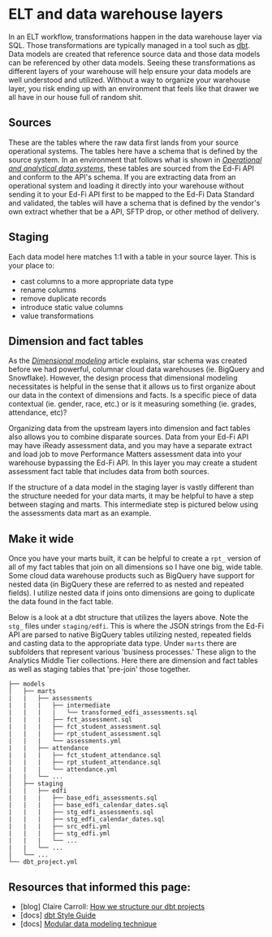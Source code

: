 # ELT and data warehouse layers

In an ELT workflow, transformations happen in the data warehouse layer via SQL. Those transformations are typically managed in a tool such as [dbt](https://www.getdbt.com). Data models are created that reference source data and those data models can be referenced by other data models. Seeing these transformations as different layers of your warehouse will help ensure your data models are well understood and utilized. Without a way to organize your warehouse layer, you risk ending up with an environment that feels like that drawer we all have in our house full of random shit.

## Sources
These are the tables where the raw data first lands from your source operational systems. The tables here have a schema that is defined by the source system. In an environment that follows what is shown in [*Operational and analytical data systems*](./operational_and_analytical_data_systems.md), these tables are sourced from the Ed-Fi API and conform to the API's schema. If you are extracting data from an operational system and loading it directly into your warehouse without sending it to your Ed-Fi API first to be mapped to the Ed-Fi Data Standard and validated, the tables will have a schema that is defined by the vendor's own extract whether that be a API, SFTP drop, or other method of delivery.

## Staging
Each data model here matches 1:1 with a table in your source layer. This is your place to:
* cast columns to a more appropriate data type
* rename columns
* remove duplicate records
* introduce static value columns
* value transformations

## Dimension and fact tables
As the [*Dimensional modeling*](./dimensional_modeling.md) article explains, star schema was created before we had powerful, columnar cloud data warehouses (ie. BigQuery and Snowflake). However, the design process that dimensional modeling necessitates is helpful in the sense that it allows us to first organize about our data in the context of dimensions and facts. Is a specific piece of data contextual (ie. gender, race, etc.) or is it measuring something (ie. grades, attendance, etc)?

Organizing data from the upstream layers into dimension and fact tables also allows you to combine disparate sources. Data from your Ed-Fi API may have iReady assessment data, and you may have a separate extract and load job to move Performance Matters assessment data into your warehouse bypassing the Ed-Fi API. In this layer you may create a student assessment fact table that includes data from both sources.

If the structure of a data model in the staging layer is vastly different than the structure needed for your data marts, it may be helpful to have a step between staging and marts. This intermediate step is pictured below using the assessments data mart as an example.

## Make it wide
Once you have your marts built, it can be helpful to create a `rpt_` version of all of my fact tables that join on all dimensions so I have one big, wide table. Some cloud data warehouse products such as BigQuery have support for nested data (in BigQuery these are referred to as nested and repeated fields). I utilize nested data if joins onto dimensions are going to duplicate the data found in the fact table.

Below is a look at a dbt structure that utilizes the layers above. Note the `stg_` files under `staging/edfi`. This is where the JSON strings from the Ed-Fi API are parsed to native BigQuery tables utilizing nested, repeated fields and casting data to the appropriate data type. Under `marts` there are subfolders that represent various 'business processes.' These align to the Analytics Middle Tier collections. Here there are dimension and fact tables as well as staging tables that 'pre-join' those together.

```
├── models
│   ├── marts
|   |   ├── assessments
|   |   |   ├── intermediate
|   |   |   |   └── transformed_edfi_assessments.sql
|   |   |   ├── fct_assessment.sql
|   |   |   ├── fct_student_assessment.sql
|   |   |   ├── rpt_student_assessment.sql
|   |   |   └── assessments.yml
|   |   ├── attendance
|   |   |   ├── fct_student_attendance.sql
|   |   |   ├── rpt_student_attendance.sql
|   |   |   └── attendance.yml
|   |   └── ...
│   ├── staging
|   |   ├── edfi
|   |   |   ├── base_edfi_assessments.sql
|   |   |   ├── base_edfi_calendar_dates.sql
|   |   |   ├── stg_edfi_assessments.sql
|   |   |   ├── stg_edfi_calendar_dates.sql
|   |   |   ├── src_edfi.yml
|   |   |   ├── stg_edfi.yml
|   |   |   └── ...
|   |   └── ...
│   └── ...
└── dbt_project.yml
```

## Resources that informed this page:
* [blog] Claire Carroll: [How we structure our dbt projects](https://discourse.getdbt.com/t/how-we-structure-our-dbt-projects/355)
* [docs] [dbt Style Guide](https://github.com/dbt-labs/corp/blob/master/dbt_style_guide.md)
* [docs] [Modular data modeling technique](https://www.getdbt.com/analytics-engineering/modular-data-modeling-technique)
